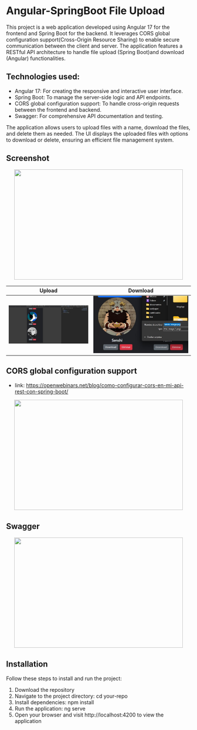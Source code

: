 # Angular-SpringBoot File Upload

This project is a web application developed using Angular 17 for the frontend and Spring Boot for the backend. It leverages CORS global configuration support(Cross-Origin Resource Sharing) to enable secure communication between the client and server. The application features a RESTful API architecture to handle file upload (Spring Boot)and download (Angular) functionalities.


## Technologies used:

- Angular 17: For creating the responsive and interactive user interface.
- Spring Boot: To manage the server-side logic and API endpoints.
- CORS global configuration support: To handle cross-origin requests between the frontend and backend.
- Swagger: For comprehensive API documentation and testing.

The application allows users to upload files with a name, download the files, and delete them as needed. The UI displays the uploaded files with options to download or delete, ensuring an efficient file management system.

## Screenshot

<p align="center">
  <img width="460" height="300" src="[https://picsum.photos/460/300](https://github.com/mickfree/Angular-SpringBoot-File-Upload/blob/master/githubim/Screenshot%202024-05-25%20192933.jpg)">
</p>

| Upload                                                                                                                                                        | Download                                                                                                                                                         |
| --------------------------------------------------------------------------------------------------------------------------------------------------------------- | --------------------------------------------------------------------------------------------------------------------------------------------------------------- |
| <img width="1238" alt="Screenshot 2023-11-20 at 12 54 03 PM" src="https://github.com/mickfree/Angular-SpringBoot-File-Upload/blob/master/githubim/Screenshot%202024-05-25%20193423.jpg"> | <img width="1414" alt="Screenshot 2023-11-20 at 12 59 56 PM" src="https://github.com/mickfree/Angular-SpringBoot-File-Upload/blob/master/githubim/Screenshot%202024-05-25%20193025.jpg"> |


## CORS global configuration support
- link: https://openwebinars.net/blog/como-configurar-cors-en-mi-api-rest-con-spring-boot/

<p align="center">
  <img width="460" height="300" src="https://github.com/mickfree/Angular-SpringBoot-File-Upload/blob/master/githubim/Screenshot%202024-05-25%20195753.jpg/460/300">
</p>

## Swagger

<p align="center">
  <img width="460" height="300" src="https://github.com/mickfree/Angular-SpringBoot-File-Upload/blob/master/githubim/Screenshot%202024-05-25%20193107.jpg/460/300">
</p>

## Installation
Follow these steps to install and run the project:

1. Download the repository
2. Navigate to the project directory: cd your-repo
3. Install dependencies: npm install
4. Run the application: ng serve
5. Open your browser and visit http://localhost:4200 to view the application

